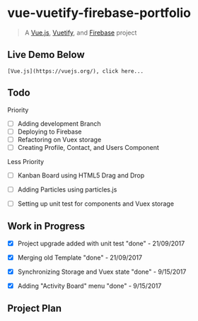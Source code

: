 # vue-vuetify-firebase-portfolio

> A [Vue.js](https://vuejs.org/), [Vuetify](https://vuetifyjs.com/), and [Firebase](https://firebase.google.com/) project

## Live Demo Below
```
[Vue.js](https://vuejs.org/), click here...

```

## Todo 
Priority
- [ ] Adding development Branch
- [ ] Deploying to Firebase
- [ ] Refactoring on Vuex storage
- [ ] Creating Profile, Contact, and Users Component

Less Priority
- [ ] Kanban Board using HTML5 Drag and Drop
- [ ] Adding Particles using particles.js
- [ ] Setting up unit test for components and Vuex storage


## Work in Progress
- [x] Project upgrade added with unit test "done" - 21/09/2017
- [X] Merging old Template "done" - 21/09/2017
- [x] Synchronizing Storage and Vuex state "done" - 9/15/2017
- [x] Adding "Activity Board" menu "done" - 9/15/2017


## Project Plan  



